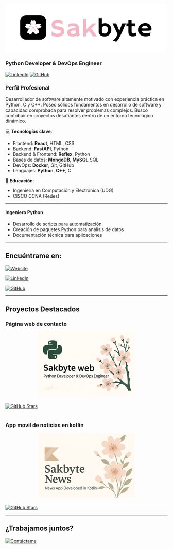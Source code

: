 # <img align="center" src="https://github.com/EmanuelBeltranDelgado/EmanuelBeltranDelgado/blob/main/sakbyte_logo.png" width="500" height="150" />

### **Python Developer & DevOps Engineer**  

[![LinkedIn](https://img.shields.io/badge/LinkedIn-0077B5?style=for-the-badge&logo=linkedin&logoColor=white)](https://www.linkedin.com/in/emanuel-beltran-delgado-779b2a31b/)
[![GitHub](https://img.shields.io/badge/GitHub-181717?style=for-the-badge&logo=github&logoColor=white)](https://github.com/EmanuelBeltranDelgado)
<!-- [![WhatsApp](https://img.shields.io/badge/WhatsApp-25D366?style=for-the-badge&logo=whatsapp&logoColor=white)](https://wa.me/tunumerodetelefono)-->

### **Perfil Profesional**
Desarrollador de software altamente motivado con experiencia práctica en Python, C y C++. Poseo sólidos fundamentos en desarrollo de software y capacidad comprobada para resolver problemas complejos. Busco contribuir en proyectos desafiantes dentro de un entorno tecnológico dinámico.

💻 **Tecnologías clave**:  
- Frontend: **React**, HTML, CSS
- Backend: **FastAPI**, Python
- Backend & Frontend: **Reflex**, Python
- Bases de datos: **MongoDB**, **MySQL** SQL  
- DevOps: **Docker**, Git, GitHub 
- Lenguajes: **Python**, **C++**, C  

📜 **Educación**:  
- Ingeniería en Computación y Electrónica (UDG)  
- CISCO CCNA (Redes)  

---

#### **Ingeniero Python**
- Desarrollo de scripts para automatización  
- Creación de paquetes Python para análisis de datos
- Documentación técnica para aplicaciones  

---

## **Encuéntrame en:**  
[![Website](https://img.shields.io/badge/Web-Sakbyte-ffb7c5?style=for-the-badge&logo=vercel&logoColor=white)](https://sakurablossomdev-aqua-orca.reflex.run)

[![LinkedIn](https://img.shields.io/badge/LinkedIn-Sakbyte-0077B5?style=for-the-badge&logo=linkedin&logoColor=white)](https://www.linkedin.com/in/emanuel-beltran-delgado-779b2a31b)  

[![GitHub](https://img.shields.io/badge/GitHub-Sakbyte-181717?style=for-the-badge&logo=github&logoColor=white)](https://github.com/EmanuelBeltranDelgado)  

---

## **Proyectos Destacados**  

### **Página web de contacto**  
<a href="https://github.com/EmanuelBeltranDelgado/Sakbyte-web"><img src="https://github.com/EmanuelBeltranDelgado/EmanuelBeltranDelgado/blob/main/Pagina_web_repo_logo.png" width="300px" style="display: block; margin: 0 auto 5px auto;"/></a>  
[![GitHub Stars](https://img.shields.io/github/stars/EmanuelBeltranDelgado/Sakbyte-web?label=Repo&style=social)](https://github.com/EmanuelBeltranDelgado/Sakbyte-web)
#

### **App movil de noticias en kotlin** 
<a href="https://github.com/EmanuelBeltranDelgado/Noticias"><img src="https://github.com/EmanuelBeltranDelgado/EmanuelBeltranDelgado/blob/main/App_news_repo_logo.png" width="300px" style="display: block; margin: 0 auto 5px auto;"/></a>  
[![GitHub Stars](https://img.shields.io/github/stars/EmanuelBeltranDelgado/Noticias?label=Repo&style=social)](https://github.com/EmanuelBeltranDelgado/Noticias)

---

## **¿Trabajamos juntos?**  
[![Contáctame](https://img.shields.io/badge/Contáctame_por_email-D14836?style=for-the-badge&logo=gmail&logoColor=white)](mailto:emanuel.beltran5853@alumnos.udg.mx)
